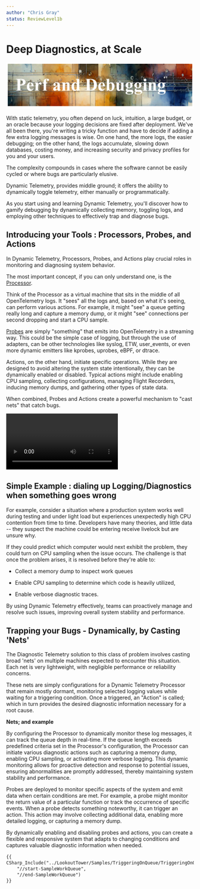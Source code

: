 ```yaml
---
author: "Chris Gray"
status: ReviewLevel1b
---
```


# Deep Diagnostics, at Scale

![image](../orig_media/PerformanceAndDiagnostics.banner.png)

With static telemetry, you often depend on luck, intuition, a large budget, or
an oracle because your logging decisions are fixed after deployment. We've all
been there, you're writing a tricky function and have to decide if adding a few
extra logging messages is wise. On one hand, the more logs, the easier
debugging; on the other hand, the logs accumulate, slowing down databases,
costing money, and increasing security and privacy profiles for you and your
users.

The complexity compounds in cases where the software cannot be easily cycled or
where bugs are particularly elusive.

Dynamic Telemetry, provides middle ground; it offers the ability to dynamically
toggle telemetry, either manually or programmatically.

As you start using and learning Dynamic Telemetry, you'll discover how to gamify
debugging by dynamically collecting memory, toggling logs, and employing other
techniques to effectively trap and diagnose bugs.

## Introducing your Tools : Processors, Probes, and Actions

In Dynamic Telemetry, Processors, Probes, and Actions play crucial roles in
monitoring and diagnosing system behavior.

The most important concept, if you can only understand one, is the [Processor](./Architecture.Components.Processor.Overview.document.md).

Think of the Processor as a virtual machine that sits in the middle of all
OpenTelemetry logs. It "sees" all the logs and, based on what it's seeing, can
perform various actions. For example, it might "see" a queue getting really long
and capture a memory dump, or it might "see" connections per second dropping and
start a CPU sample.

[Probes](./Architecture.Probes.Overview.document.md) are simply "something" that
emits into OpenTelemetry in a streaming way. This could be the simple case of
logging, but through the use of adapters, can be other technologies like syslog,
ETW, user_events, or even more dynamic emitters like kprobes, uprobes, eBPF, or
dtrace.

Actions, on the other hand, initiate specific operations. While they are
designed to avoid altering the system state intentionally, they can be
dynamically enabled or disabled. Typical actions might include enabling CPU
sampling, collecting configurations, managing Flight Recorders, inducing memory
dumps, and gathering other types of state data.

When combined, Probes and Actions create a powerful mechanism to "cast nets"
that catch bugs.

![type:video](../orig_media/DynamicTelemetry_DiagnosticVideo.mp4)

## Simple Example : dialing up Logging/Diagnostics when something goes wrong

For example, consider a situation where a production system works well during
testing and under light load but experiences unexpectedly high CPU contention
from time to time. Developers have many theories, and little data -- they
suspect the machine could be entering receive livelock but are unsure why.

If they could predict which computer would next exhibit the problem, they could
turn on CPU sampling when the issue occurs. The challenge is that once the
problem arises, it is resolved before they're able to:

- Collect a memory dump to inspect work queues

- Enable CPU sampling to determine which code is heavily utilized,

- Enable verbose diagnostic traces.

By using Dynamic Telemetry effectively, teams can proactively manage and resolve
such issues, improving overall system stability and performance.

## Trapping your Bugs - Dynamically, by Casting 'Nets'

The Diagnostic Telemetry solution to this class of problem involves casting
broad 'nets' on multiple machines expected to encounter this situation. Each net
is very lightweight, with negligible performance or reliability concerns.

These nets are simply configurations for a Dynamic Telemetry Processor that
remain mostly dormant, monitoring selected logging values while waiting for a
triggering condition. Once a triggered, an "Action" is called; which in turn
provides the desired diagnostic information necessary for a root cause.

**Nets;  and example**


By configuring the Processor to dynamically monitor these log messages, it can
track the queue depth in real-time. If the queue length exceeds predefined
criteria set in the Processor's configuration, the Processor can initiate
various diagnostic actions such as capturing a memory dump, enabling CPU
sampling, or activating more verbose logging. This dynamic monitoring allows for
proactive detection and response to potential issues, ensuring abnormalities are
promptly addressed, thereby maintaining system stability and performance.

Probes are deployed to monitor specific aspects of the system and emit data when
certain conditions are met. For example, a probe might monitor the return value
of a particular function or track the occurrence of specific events. When a
probe detects something noteworthy, it can trigger an action. This action may
involve collecting additional data, enabling more detailed logging, or capturing
a memory dump.

By dynamically enabling and disabling probes and actions, you can create a
flexible and responsive system that adapts to changing conditions and captures
valuable diagnostic information when needed.

```cdocs_include
{{ CSharp_Include("../LookoutTower/Samples/TriggeringOnQueue/TriggeringOnQueue.cs",
    "//start-SampleWorkQueue",
    "//end-SampleWorkQueue")
}}
```
